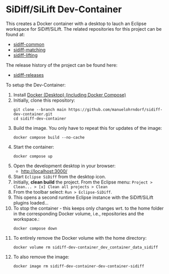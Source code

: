# SiDiff/SiLift Dev-Container

This creates a Docker container with a desktop to lauch an Eclipse workspace for SiDiff/SiLift.
The related repositories for this project can be found at:

- [sidiff-common](https://github.com/manuelohrndorf/sidiff-common)
- [sidiff-matching](https://github.com/manuelohrndorf/sidiff-matching)
- [sidiff-lifting](https://github.com/manuelohrndorf/sidiff-lifting)

The release history of the project can be found here:

- [sidiff-releases](https://github.com/manuelohrndorf/sidiff-releases)

To setup the Dev-Container:

1. Install [Docker (Desktop) (including Docker Compose)](https://docs.docker.com/get-started/get-docker/)
1. Initially, clone this repository:
    ```
    git clone --branch main https://github.com/manuelohrndorf/sidiff-dev-container.git
    cd sidiff-dev-container
    ```
1. Build the image. You only have to repeat this for updates of the image:
    ```
    docker compose build --no-cache
    ```
1. Start the container:
    ```
    docker compose up
    ```
1. Open the development desktop in your browser:
   - [http://localhost:3000/](http://localhost:3000/)
1. Start `Eclipse SiDiff` from the desktop icon.
1. Initially, **clean build** the project. From the Eclipse menu: `Project > Clean... > [x] Clean all projects > Clean`
1. From the toolbar select: `Run > Eclipse-SiDiff`.
1. This opens a second runtime Eclipse instance with the SiDiff/SiLift plugins loaded...
1. To stop the container - this keeps only changes wrt. to the home folder in the corresponding Docker volume, i.e., repositories and the workspace.:
    ```
    docker compose down
    ```
1. To entirely remove the Docker volume with the home directory:
    ```
    docker volume rm sidiff-dev-container_dev_container_data_sidiff 
    ```
1. To also remove the image:
    ```
    docker image rm sidiff-dev-container-dev-container-sidiff
    ```